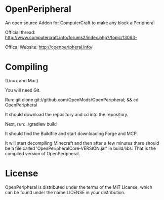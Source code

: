 OpenPeripheral
=============

An open source Addon for ComputerCraft to make any block a Peripheral

Official thread: http://www.computercraft.info/forums2/index.php?/topic/13063-

Offical Website: http://openperipheral.info/

Compiling
=======

(Linux and Mac)

You will need Git.

Run: git clone git://github.com/OpenMods/OpenPeripheral; && cd OpenPeripheral

It should download the repository and cd into the repository.

Next, run: ./gradlew build

It should find the Buildfile and start downloading Forge and MCP.

It will start decompiling Minecraft and then after a few minutes there should be a file called 'OpenPeripheralCore-VERSION.jar' in build/libs. That is the compiled version of OpenPeripheral.

License
=======

OpenPeripheral is distributed under the terms of the MIT License, which can be found under the name LICENSE in your distribution.
